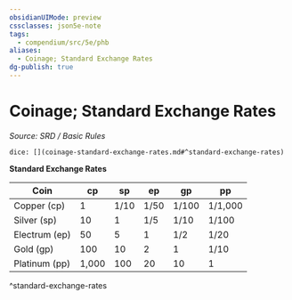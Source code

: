 ```yaml
---
obsidianUIMode: preview
cssclasses: json5e-note
tags:
  - compendium/src/5e/phb
aliases:
  - Coinage; Standard Exchange Rates
dg-publish: true
---
```

# Coinage; Standard Exchange Rates
*Source: SRD / Basic Rules* 

`dice: [](coinage-standard-exchange-rates.md#^standard-exchange-rates)`

**Standard Exchange Rates**

| Coin | cp | sp | ep | gp | pp |
|------|----|----|----|----|----|
| Copper (cp) | 1 | 1/10 | 1/50 | 1/100 | 1/1,000 |
| Silver (sp) | 10 | 1 | 1/5 | 1/10 | 1/100 |
| Electrum (ep) | 50 | 5 | 1 | 1/2 | 1/20 |
| Gold (gp) | 100 | 10 | 2 | 1 | 1/10 |
| Platinum (pp) | 1,000 | 100 | 20 | 10 | 1 |
^standard-exchange-rates